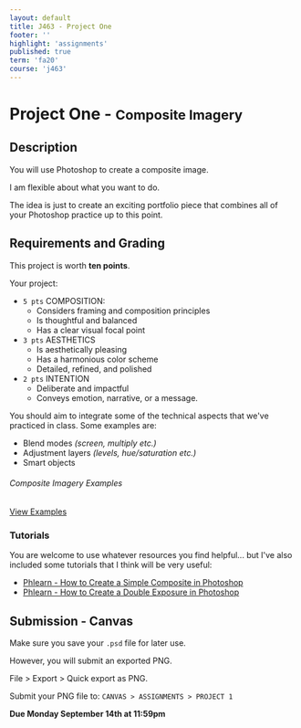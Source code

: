 ```yaml
---
layout: default
title: J463 - Project One
footer: ''
highlight: 'assignments'
published: true
term: 'fa20'
course: 'j463'
---
```

# Project One - <small>Composite Imagery</small>
## Description
You will use Photoshop to create a composite image.

I am flexible about what you want to do.

The idea is just to create an exciting portfolio piece that combines all of your Photoshop practice up to this point.

## Requirements and Grading
This project is worth __ten points__.

Your project:

 * `5 pts` COMPOSITION:
   * Considers framing and composition principles
   * Is thoughtful and balanced
   * Has a clear visual focal point
 * `3 pts` AESTHETICS
   * Is aesthetically pleasing
   * Has a harmonious color scheme
   * Detailed, refined, and polished
 * `2 pts` INTENTION
   * Deliberate and impactful
   * Conveys emotion, narrative, or a message.

You should aim to integrate some of the technical aspects that we've practiced in class. Some examples are:
 * Blend modes _(screen, multiply etc.)_
 * Adjustment layers _(levels, hue/saturation etc.)_
 * Smart objects

<div class="card-block">
  <h6 class="card-text">Composite Imagery Examples</h6>
  <a href="https://pin.it/3qwSefL" class="btn btn-primary text-white" target="_blank">View Examples</a>
</div>

### Tutorials
You are welcome to use whatever resources you find helpful... but I've also included some tutorials that I think will be very useful:

 * [Phlearn - How to Create a Simple Composite in Photoshop](https://youtu.be/fOgtJH4aGFo)
 * [Phlearn - How to Create a Double Exposure in Photoshop](https://phlearn.com/tutorial/double-exposure-free/)


## Submission - Canvas
Make sure you save your `.psd` file for later use.

However, you will submit an exported PNG.

File > Export > Quick export as PNG.

Submit your PNG file to: `CANVAS > ASSIGNMENTS > PROJECT 1`

**Due Monday September 14th at 11:59pm**